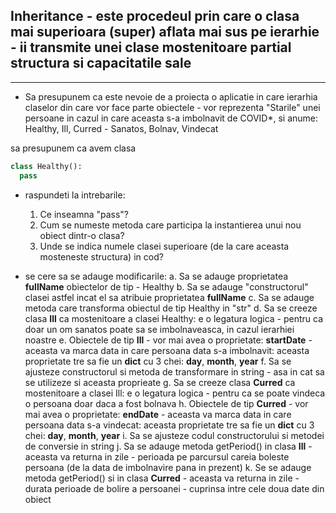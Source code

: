 ## Inheritance - este procedeul prin care o clasa mai superioara (super) aflata mai sus pe ierarhie - ii transmite unei clase mostenitoare partial structura si capacitatile sale

---

* Sa presupunem ca este nevoie de a proiecta o aplicatie in care ierarhia claselor din care vor face parte obiectele - vor reprezenta "Starile" unei persoane in cazul in care aceasta s-a imbolnavit de COVID*, si anume: Healthy, Ill, Curred - Sanatos, Bolnav, Vindecat

sa presupunem ca avem clasa 

```python
class Healthy():
  pass
```

* raspundeti la intrebarile:
  1. Ce inseamna "pass"?
  2. Cum se numeste metoda care participa la instantierea unui nou obiect dintr-o clasa?
  3. Unde se indica numele clasei superioare (de la care aceasta mosteneste structura) in cod?
  

* se cere sa se adauge modificarile:
  a. Sa se adauge proprietatea **fullName** obiectelor de tip - Healthy
  b. Sa se adauge "constructorul" clasei astfel incat el sa atribuie proprietatea **fullName**
  c. Sa se adauge metoda care transforma obiectul de tip Healthy in "str"
  d. Sa se creeze clasa **Ill** ca mostenitoare a clasei Healthy: e o legatura logica - pentru ca doar un om sanatos poate sa se imbolnaveasca, in cazul ierarhiei noastre
  e. Obiectele de tip **Ill** - vor mai avea o proprietate: **startDate** - aceasta va marca data in care persoana data s-a imbolnavit: aceasta proprietate tre sa fie un **dict** cu 3 chei: **day**, **month**, **year**
  f. Sa se ajusteze constructorul si metoda de transformare in string - asa in cat sa se utilizeze si aceasta proprieate
  g. Sa se creeze clasa **Curred** ca mostenitoare a clasei Ill: e o legatura logica - pentru ca se poate vindeca o persoana doar daca a fost bolnava
  h. Obiectele de tip **Curred** - vor mai avea o proprietate: **endDate** - aceasta va marca data in care persoana data s-a vindecat: aceasta proprietate tre sa fie un **dict** cu 3 chei: **day**, **month**, **year**
  i. Sa se ajusteze codul constructorului si metodei de conversie in string
  j. Sa se adauge metoda getPeriod() in clasa **Ill** - aceasta va returna in zile - perioada pe parcursul careia boleste persoana (de la data de imbolnavire pana in prezent) 
  k. Se se adauge metoda getPeriod() si in clasa **Curred** - aceasta va returna in zile - durata perioade de bolire a persoanei - cuprinsa intre cele doua date din obiect
  
